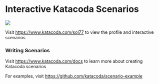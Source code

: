 # Interactive Katacoda Scenarios

[![](http://shields.katacoda.com/katacoda/sol77/count.svg)](https://www.katacoda.com/sol77 "Get your profile on Katacoda.com")

Visit https://www.katacoda.com/sol77 to view the profile and interactive scenarios

### Writing Scenarios
Visit https://www.katacoda.com/docs to learn more about creating Katacoda scenarios

For examples, visit https://github.com/katacoda/scenario-example
